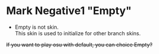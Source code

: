 # Mark Negative1 "Empty"
* Empty is not skin.  
This skin is used to initialize for other branch skins.

~~If you want to play osu with default, you can choice Empty?~~
